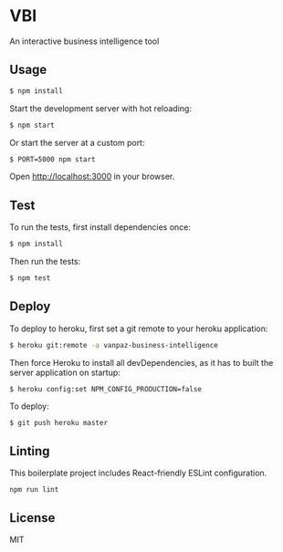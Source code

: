 # VBI

An interactive business intelligence tool


## Usage

```bash
$ npm install
```

Start the development server with hot reloading:

```bash
$ npm start
```

Or start the server at a custom port:

```bash
$ PORT=5000 npm start
```

Open [http://localhost:3000](http://localhost:3000) in your browser.


## Test

To run the tests, first install dependencies once:

```bash
$ npm install
```

Then run the tests:

```bash
$ npm test
```


## Deploy

To deploy to heroku, first set a git remote to your heroku application:

```bash
$ heroku git:remote -a vanpaz-business-intelligence
```

Then force Heroku to install all devDependencies, as it has to built the server application on startup:

```
$ heroku config:set NPM_CONFIG_PRODUCTION=false
```

To deploy:

```bash
$ git push heroku master
```


## Linting

This boilerplate project includes React-friendly ESLint configuration.

```
npm run lint
```

## License

MIT
